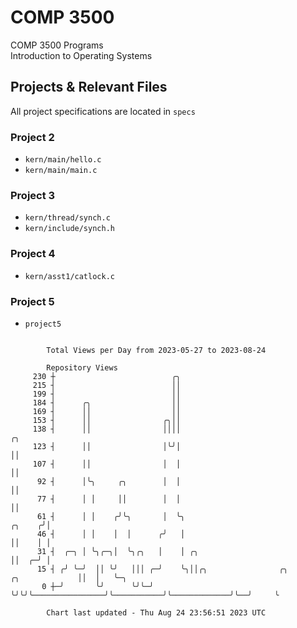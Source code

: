 # COMP 3500
COMP 3500 Programs  
Introduction to Operating Systems  
## Projects & Relevant Files
All project specifications are located in `specs`
### Project 2
- `kern/main/hello.c`
- `kern/main/main.c`
### Project 3
- `kern/thread/synch.c`
- `kern/include/synch.h`
### Project 4
- `kern/asst1/catlock.c`
### Project 5
- `project5`

```

        Total Views per Day from 2023-05-27 to 2023-08-24

        Repository Views
     230 ┼                          ╭╮
     215 ┤                          ││
     199 ┤                          ││
     184 ┤      ╭╮                  ││
     169 ┤      ││                  ││
     153 ┤      ││                ╭╮││
     138 ┤      ││                ││││                                                         ╭╮
     123 ┤      ││                │╰╯│                                                         ││
     107 ┤      ││                │  │                                                         ││
      92 ┤      │╰╮     ╭╮        │  │                                                         ││
      77 ┤      │ │     ││        │  │                                                         ││
      61 ┤      │ │    ╭╯╰╮       │  ╰╮                                                 ╭╮    ╭╯│
      46 ┤      │ │    │  │      ╭╯   │                                                 ││    │ │
      31 ┤  ╭─╮ │ ╰╮╭─╮│  ╰╮╭╮   │    │ ╭╮                                              ││  ╭─╯ │
      15 ┤ ╭╯ ╰─╯  ││ ╰╯   │││ ╭─╯    ╰╮││╭╮                ╭╮           ╭╮             ││  │   ╰─╮
       0 ┼─╯       ╰╯      ╰╯╰─╯       ╰╯╰╯╰────────────────╯╰───────────╯╰─────────────╯╰──╯     ╰

        Chart last updated - Thu Aug 24 23:56:51 2023 UTC
        
```

